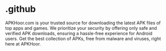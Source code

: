 # .github
APKHoor.com is your trusted source for downloading the latest APK files of top apps and games. We prioritize your security by offering only safe and verified APK downloads, ensuring a hassle-free experience for Android users. Get the best collection of APKs, free from malware and viruses, right here at APKHoor.
